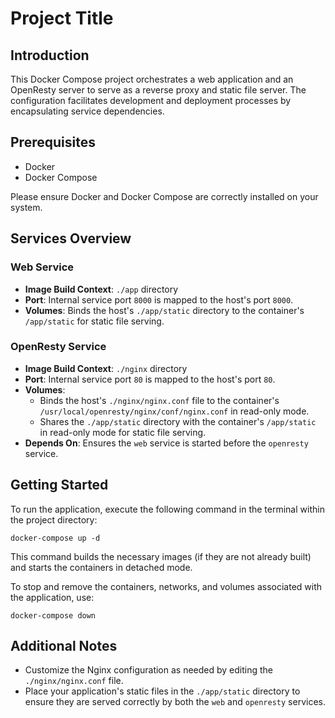 # Project Title

## Introduction

This Docker Compose project orchestrates a web application and an OpenResty server to serve as a reverse proxy and static file server. The configuration facilitates development and deployment processes by encapsulating service dependencies.

## Prerequisites

- Docker
- Docker Compose

Please ensure Docker and Docker Compose are correctly installed on your system.

## Services Overview

### Web Service

- **Image Build Context**: `./app` directory
- **Port**: Internal service port `8000` is mapped to the host's port `8000`.
- **Volumes**: Binds the host's `./app/static` directory to the container's `/app/static` for static file serving.

### OpenResty Service

- **Image Build Context**: `./nginx` directory
- **Port**: Internal service port `80` is mapped to the host's port `80`.
- **Volumes**:
  - Binds the host's `./nginx/nginx.conf` file to the container's `/usr/local/openresty/nginx/conf/nginx.conf` in read-only mode.
  - Shares the `./app/static` directory with the container's `/app/static` in read-only mode for static file serving.
- **Depends On**: Ensures the `web` service is started before the `openresty` service.

## Getting Started

To run the application, execute the following command in the terminal within the project directory:

```
docker-compose up -d
```

This command builds the necessary images (if they are not already built) and starts the containers in detached mode.

To stop and remove the containers, networks, and volumes associated with the application, use:

```
docker-compose down
```

## Additional Notes

- Customize the Nginx configuration as needed by editing the `./nginx/nginx.conf` file.
- Place your application's static files in the `./app/static` directory to ensure they are served correctly by both the `web` and `openresty` services.

